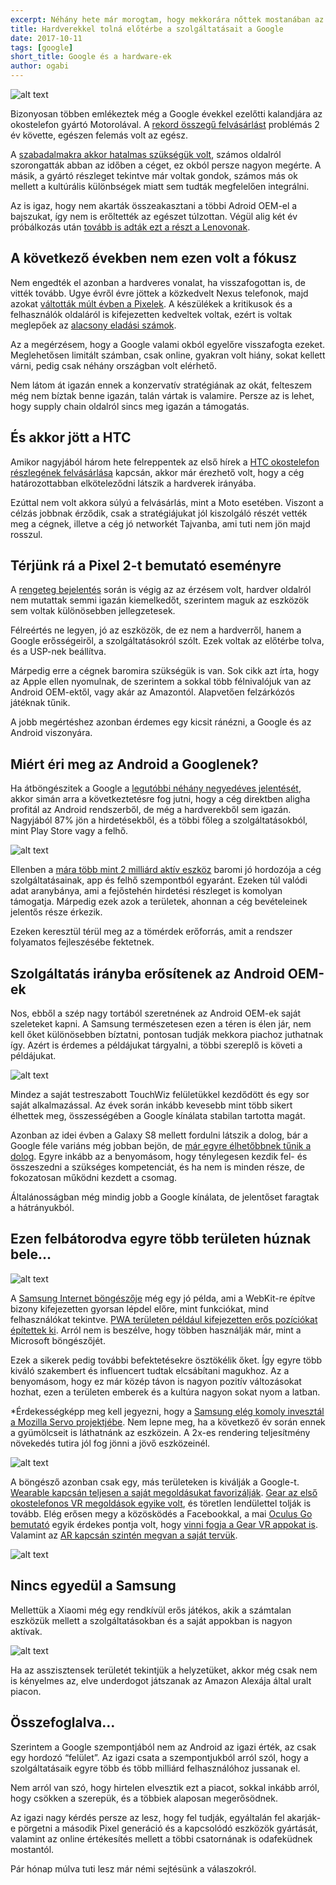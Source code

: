 ```yaml
---
excerpt: Néhány hete már morogtam, hogy mekkorára nőttek mostanában az iOS appok, de a napokban három olyan “meglepő” felfedezésem volt, hogy újra elő kell vennem a témát.
title: Hardverekkel tolná előtérbe a szolgáltatásait a Google
date: 2017-10-11
tags: [google]
short_title: Google és a hardware-ek
author: ogabi
---
```


![alt text](https://appcraft.hu/assets/img/google-hw-01.jpeg)

Bizonyosan többen emlékeztek még a Google évekkel ezelőtti kalandjára az okostelefon gyártó Motorolával. A [rekord összegű felvásárlást](http://bit.ly/google-buys-moto) problémás 2 év követte, egészen felemás volt az egész.

A [szabadalmakra akkor hatalmas szükségük volt](http://bit.ly/google-moto-patents), számos oldalról szorongatták abban az időben a céget, ez okból persze nagyon megérte. A másik, a gyártó részleget tekintve már voltak gondok, számos más ok mellett a kultúrális különbségek miatt sem tudták megfelelően integrálni.

Az is igaz, hogy nem akarták összeakasztani a többi Adroid OEM-el a bajszukat, így nem is erőltették az egészet túlzottan. Végül alig két év próbálkozás után [tovább is adták ezt a részt a Lenovonak](http://bit.ly/google-moto-sells-lenovo).

## A következő években nem ezen volt a fókusz

Nem engedték el azonban a hardveres vonalat, ha visszafogottan is, de vitték tovább. Ugye évről évre jöttek a közkedvelt Nexus telefonok, majd azokat [váltották múlt évben a Pixelek](http://bit.ly/google-kills-nexus). A készülékek a kritikusok és a felhasználók oldaláról is kifejezetten kedveltek voltak, ezért is voltak meglepőek az [alacsony eladási számok](http://bit.ly/pixel-sales-numbers).

Az a megérzésem, hogy a Google valami okból egyelőre visszafogta ezeket. Meglehetősen limitált számban, csak online, gyakran volt hiány, sokat kellett várni, pedig csak néhány országban volt elérhető.

Nem látom át igazán ennek a konzervatív stratégiának az okát, felteszem még nem bíztak benne igazán, talán vártak is valamire. Persze az is lehet, hogy supply chain oldalról sincs meg igazán a támogatás.

## És akkor jött a HTC

Amikor nagyjából három hete felreppentek az első hírek a [HTC okostelefon részlegének felvásárlása](http://bit.ly/google-htc-acquire) kapcsán, akkor már érezhető volt, hogy a cég határozottabban elköteleződni látszik a hardverek irányába.

Ezúttal nem volt akkora súlyú a felvásárlás, mint a Moto esetében. Viszont a célzás jobbnak érződik, csak a stratégiájukat jól kiszolgáló részét vették meg a cégnek, illetve a cég jó networkét Tajvanba, ami tuti nem jön majd rosszul.

## Térjünk rá a Pixel 2-t bemutató eseményre

A [rengeteg bejelentés](http://bit.ly/google-pixel-2-event) során is végig az az érzésem volt, hardver oldalról nem mutattak semmi igazán kiemelkedőt, szerintem maguk az eszközök sem voltak különösebben jellegzetesek.

Félreértés ne legyen, jó az eszközök, de ez nem a hardverről, hanem a Google erősségeiről, a szolgáltatásokról szólt. Ezek voltak az előtérbe tolva, és a USP-nek beállítva.

Márpedig erre a cégnek baromira szükségük is van. Sok cikk azt írta, hogy az Apple ellen nyomulnak, de szerintem a sokkal több félnivalójuk van az Android OEM-ektől, vagy akár az Amazontól. Alapvetően felzárkózós játéknak tűnik.

A jobb megértéshez azonban érdemes egy kicsit ránézni, a Google és az Android viszonyára.

## Miért éri meg az Android a Googlenek?

Ha átböngészitek a Google a [legutóbbi néhány negyedéves jelentését](http://bit.ly/goog-quarterly), akkor simán arra a következtetésre fog jutni, hogy a cég direktben aligha profitál az Android rendszerből, de még a hardverekből sem igazán. Nagyjából 87% jön a hirdetésekből, és a többi főleg a szolgáltatásokból, mint Play Store vagy a felhő.

![alt text](https://appcraft.hu/assets/img/google-hw-02.jpeg)

Ellenben a [mára több mint 2 milliárd aktív eszköz](http://bit.ly/android-2-billion) baromi jó hordozója a cég szolgáltatásainak, app és felhő szempontból egyaránt. Ezeken túl valódi adat aranybánya, ami a fejőstehén hirdetési részleget is komolyan támogatja. Márpedig ezek azok a területek, ahonnan a cég bevételeinek jelentős része érkezik.

Ezeken keresztül térül meg az a tömérdek erőforrás, amit a rendszer folyamatos fejleszésébe fektetnek.

## Szolgáltatás irányba erősítenek az Android OEM-ek

Nos, ebből a szép nagy tortából szeretnének az Android OEM-ek saját szeleteket kapni. A Samsung természetesen ezen a téren is élen jár, nem kell őket különösebben bíztatni, pontosan tudják mekkora piachoz juthatnak így. Azért is érdemes a példájukat tárgyalni, a többi szereplő is követi a példájukat.

![alt text](https://appcraft.hu/assets/img/google-hw-03.jpeg)

Mindez a saját testreszabott TouchWiz felületükkel kezdődött és egy sor saját alkalmazással. Az évek során inkább kevesebb mint több sikert élhettek meg, összességében a Google kínálata stabilan tartotta magát.

Azonban az idei évben a Galaxy S8 mellett fordulni látszik a dolog, bár a Google féle variáns még jobban bejön, de [már egyre élhetőbbnek tűnik a dolog](http://bit.ly/galaxy-s8-apps-makery). Egyre inkább az a benyomásom, hogy ténylegesen kezdik fel- és összeszedni a szükséges kompetenciát, és ha nem is minden része, de fokozatosan működni kezdett a csomag.

Általánosságban még mindig jobb a Google kínálata, de jelentőset faragtak a hátrányukból.

## Ezen felbátorodva egyre több területen húznak bele…

![alt text](https://appcraft.hu/assets/img/google-hw-04.png)

A [Samsung Internet böngészője](http://bit.ly/samsung-internet) még egy jó példa, ami a WebKit-re építve bizony kifejezetten gyorsan lépdel előre, mint funkciókat, mind felhasználókat tekintve. [PWA területen például kifejezetten erős pozíciókat építettek ki](http://bit.ly/samsung-internet-pwa). Arról nem is beszélve, hogy többen használják már, mint a Microsoft böngészőjét.

Ezek a sikerek pedig további befektetésekre ösztökélik őket. Így egyre több kiváló szakembert és influencert tudtak elcsábítani magukhoz. Az a benyomásom, hogy ez már közép távon is nagyon pozitív változásokat hozhat, ezen a területen emberek és a kultúra nagyon sokat nyom a latban.

*Érdekességképp meg kell jegyezni, hogy a [Samsung elég komoly invesztál a Mozilla Servo projektjébe](http://bit.ly/mozilla-samsung-servo). Nem lepne meg, ha a következő év során ennek a gyümölcseit is láthatnánk az eszközein. A 2x-es rendering teljesítmény növekedés tutira jól fog jönni a jövő eszközeinél.

![alt text](https://appcraft.hu/assets/img/google-hw-05.jpeg)

A böngésző azonban csak egy, más területeken is kiválják a Google-t. [Wearable kapcsán teljesen a saját megoldásukat favorizálják](http://bit.ly/samsung-wearable-lte). [Gear az első okostelefonos VR megoldások egyike volt](http://www.samsung.com/global/galaxy/gear-vr/), és töretlen lendülettel tolják is tovább. Elég erősen megy a közösködés a Facebookkal, a mai [Oculus Go bemutató](https://uploadvr.com/oc4-oculus-reveals-standalone-headset/) egyik érdekes pontja volt, hogy [vinni fogja a Gear VR appokat is](https://twitter.com/Tojiro/status/918166549503950848). Valamint az [AR kapcsán szintén megvan a saját tervük](https://augmented.reality.news/news/samsungs-monitorless-remote-desktop-smartglasses-blur-line-between-virtual-augmented-reality-0176310/).

![alt text](https://appcraft.hu/assets/img/google-hw-06.jpeg)

## Nincs egyedül a Samsung

Mellettük a Xiaomi még egy rendkívül erős játékos, akik a számtalan eszközük mellett a szolgáltatásokban és a saját appokban is nagyon aktívak.

![alt text](https://appcraft.hu/assets/img/google-hw-07.jpeg)

Ha az asszisztensek területét tekintjük a helyzetüket, akkor még csak nem is kényelmes az, elve underdogot játszanak az Amazon Alexája által uralt piacon.

## Összefoglalva…

Szerintem a Google szempontjából nem az Android az igazi érték, az csak egy hordozó “felület”. Az igazi csata a szempontjukból arról szól, hogy a szolgáltatásaik egyre több és több milliárd felhasználóhoz jussanak el.

Nem arról van szó, hogy hirtelen elvesztik ezt a piacot, sokkal inkább arról, hogy csökken a szerepük, és a többiek alaposan megerősödnek.

Az igazi nagy kérdés persze az lesz, hogy fel tudják, egyáltalán fel akarják-e pörgetni a második Pixel generáció és a kapcsolódó eszközök gyártását, valamint az
online értékesítés mellett a többi csatornának is odafeküdnek mostantól.

Pár hónap múlva tuti lesz már némi sejtésünk a válaszokról.

